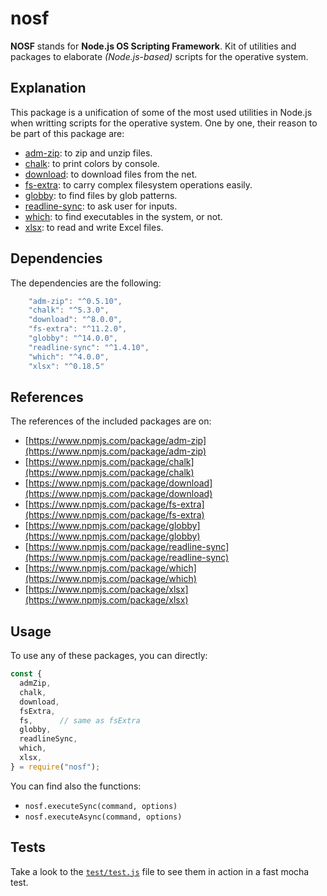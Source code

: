 # nosf

**NOSF** stands for **Node.js OS Scripting Framework**. Kit of utilities and packages to elaborate *(Node.js-based)* scripts for the operative system.

## Explanation

This package is a unification of some of the most used utilities in Node.js when writting scripts for the operative system. One by one, their reason to be part of this package are:

 - [adm-zip](https://www.npmjs.com/package/adm-zip): to zip and unzip files.
 - [chalk](https://www.npmjs.com/package/chalk): to print colors by console.
 - [download](https://www.npmjs.com/package/download): to download files from the net.
 - [fs-extra](https://www.npmjs.com/package/fs-extra): to carry complex filesystem operations easily.
 - [globby](https://www.npmjs.com/package/globby): to find files by glob patterns.
 - [readline-sync](https://www.npmjs.com/package/readline-sync): to ask user for inputs.
 - [which](https://www.npmjs.com/package/which): to find executables in the system, or not.
 - [xlsx](https://www.npmjs.com/package/xlsx): to read and write Excel files.

## Dependencies

The dependencies are the following:

```js
    "adm-zip": "^0.5.10",
    "chalk": "^5.3.0",
    "download": "^8.0.0",
    "fs-extra": "^11.2.0",
    "globby": "^14.0.0",
    "readline-sync": "^1.4.10",
    "which": "^4.0.0",
    "xlsx": "^0.18.5"
```

## References

The references of the included packages are on:

 - [https://www.npmjs.com/package/adm-zip](https://www.npmjs.com/package/adm-zip)
 - [https://www.npmjs.com/package/chalk](https://www.npmjs.com/package/chalk)
 - [https://www.npmjs.com/package/download](https://www.npmjs.com/package/download)
 - [https://www.npmjs.com/package/fs-extra](https://www.npmjs.com/package/fs-extra)
 - [https://www.npmjs.com/package/globby](https://www.npmjs.com/package/globby)
 - [https://www.npmjs.com/package/readline-sync](https://www.npmjs.com/package/readline-sync)
 - [https://www.npmjs.com/package/which](https://www.npmjs.com/package/which)
 - [https://www.npmjs.com/package/xlsx](https://www.npmjs.com/package/xlsx)

## Usage

To use any of these packages, you can directly:

```js
const {
  admZip,
  chalk,
  download,
  fsExtra,
  fs,      // same as fsExtra
  globby,
  readlineSync,
  which,
  xlsx,
} = require("nosf");
```

You can find also the functions:

- `nosf.executeSync(command, options)`
- `nosf.executeAsync(command, options)`

## Tests

Take a look to the [`test/test.js`](./test/test.js) file to see them in action in a fast mocha test.